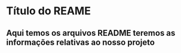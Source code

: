 # Título do REAME

## Aqui temos os arquivos README teremos as informações relativas ao nosso projeto
